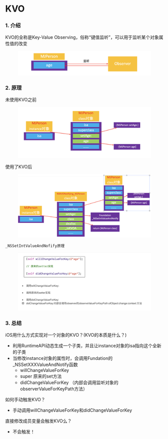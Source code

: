 # KVO

### 1. 介绍

KVO的全称是Key-Value Observing，俗称“键值监听”，可以用于监听某个对象属性值的改变

<figure><img src=".gitbook/assets/截屏2023-12-23 20.51.01.png" alt=""><figcaption></figcaption></figure>

### 2. 原理

未使用KVO之前

<figure><img src=".gitbook/assets/截屏2023-12-23 20.51.40.png" alt=""><figcaption></figcaption></figure>

使用了KVO后

<figure><img src=".gitbook/assets/截屏2023-12-23 20.52.57.png" alt=""><figcaption></figcaption></figure>

`_NSSetIntValueAndNofify原理`

<figure><img src=".gitbook/assets/截屏2023-12-23 20.54.58.png" alt=""><figcaption></figcaption></figure>

### 3. 总结

iOS用什么方式实现对一个对象的KVO？(KVO的本质是什么？)

* 利用RuntimeAPI动态生成一个子类，并且让instance对象的isa指向这个全新的子类
* 当修改instance对象的属性时，会调用Fundation的\_NSSetXXXValueAndNotify函数
  * willChangeValueForKey
  * super 原来的set方法
  * didChangeValueForKey （内部会调用监听对象的observerValueForKeyPath方法）

如何手动触发KVO？

* 手动调用willChangeValueForKey和didChangeValueForKey



直接修改成员变量会触发KVO么？

* 不会触发！

